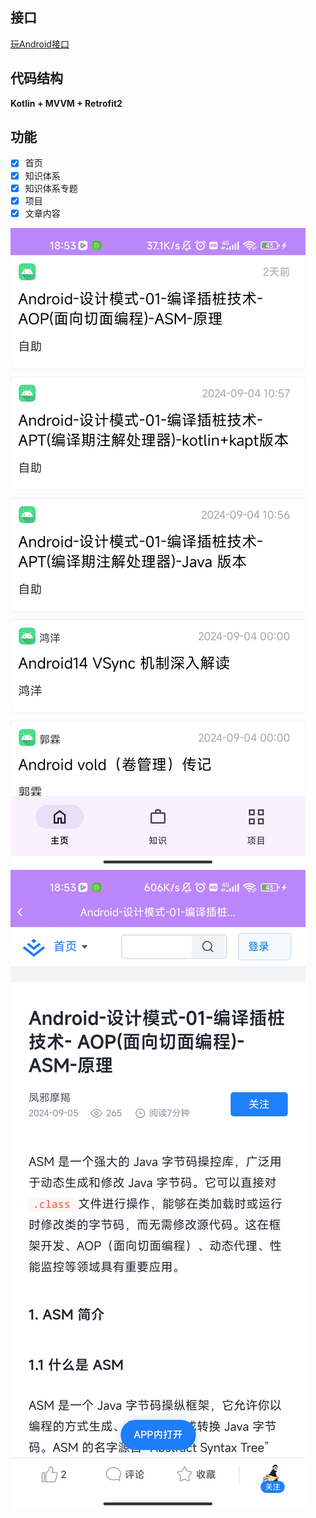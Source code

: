 ## 接口
[玩Android接口](http://www.wanandroid.com/blog/show/2)

## 代码结构
**Kotlin + MVVM + Retrofit2**

## 功能
- [x] 首页
- [x] 知识体系
- [x] 知识体系专题
- [x] 项目
- [x] 文章内容

![首页](/image/01.jpg)
![文章内容](/image/02.jpg)

